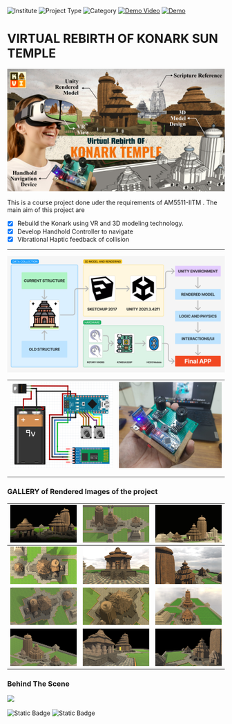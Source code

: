 ![Institute](https://img.shields.io/badge/Institute-IIT%20Madras-219ebc?style=flat-square) ![Project Type](https://img.shields.io/badge/Project%20Type-Virtual%20Reality-f77f00?style=flat-square) ![Category](https://img.shields.io/badge/Course-AM5511-006d77?style=flat-square) [![Demo Video](https://img.shields.io/badge/Demo-Youtube-red?style=flat-square)](https://youtu.be/iIKvO78teYw) [![Demo](https://img.shields.io/badge/Demo-Click%20Here-brightgreen?style=flat-square)](https://konark.netlify.app/webapp/webapp)


# **VIRTUAL REBIRTH OF KONARK SUN TEMPLE**
![Thumbnail](/Documentation/pics/thumbnail.png)

This is a course project done uder the requirements of AM5511-IITM .
The main aim of this project are
- [x] Rebuild the  Konark using VR and 3D modeling technology.
- [x] Develop Handhold Controller to navigate
- [x] Vibrational Haptic feedback of collision

---
![Project Flow](Documentation/pics/projectflow.png)


| ![](Documentation/pics/circuit%20diagram.png) | ![](Documentation/pics/circuit.png) |
|--------------------------------|--------------------------------|

---




### GALLERY of Rendered Images of the project

| ![](Documentation/pics/1.png) | ![](Documentation/pics/2.png) | ![](Documentation/pics/3.png) |
|--------------------------------|--------------------------------|--------------------------------|
| ![](Documentation/pics/4.png) | ![](Documentation/pics/5.png) | ![](Documentation/pics/6.png) |
| ![](Documentation/pics/7.png) | ![](Documentation/pics/8.png) | ![](Documentation/pics/9.png) |
| ![](Documentation/pics/10.png) | ![](Documentation/pics/11.png) | ![](Documentation/pics/12.png) |

### Behind The Scene

![](Documentation/pics/bts.png)

![Static Badge](https://img.shields.io/badge/Made%20With%20Love%20By-SHREENANDAN%20SAHU%20&%20SURAKSHA%20JAIN-5a189a?style=flat-square) ![Static Badge](https://img.shields.io/badge/Designed%20Developed%20&%20Made%20In-INDIA-a53860?style=flat-square) 
